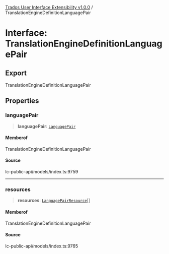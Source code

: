 [Trados User Interface Extensibility v1.0.0](../wiki/globals) / TranslationEngineDefinitionLanguagePair

# Interface: TranslationEngineDefinitionLanguagePair

## Export

TranslationEngineDefinitionLanguagePair

## Properties

### languagePair

> **languagePair**: [`LanguagePair`](../wiki/Interface.LanguagePair)

#### Memberof

TranslationEngineDefinitionLanguagePair

#### Source

lc-public-api/models/index.ts:9759

***

### resources

> **resources**: [`LanguagePairResource`](../wiki/Interface.LanguagePairResource)[]

#### Memberof

TranslationEngineDefinitionLanguagePair

#### Source

lc-public-api/models/index.ts:9765
